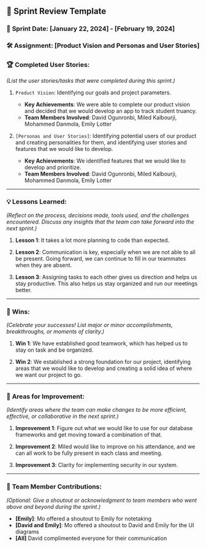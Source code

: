 ## 🚀 **Sprint Review Template**

### 📅 **Sprint Date**: [January 22, 2024] - [February 19, 2024]

### 🛠 **Assignment**: [Product Vision and Personas and User Stories]

### 🏆 **Completed User Stories**:
*(List the user stories/tasks that were completed during this sprint.)*

1. `Product Vision`: Identifying our goals and project parameters.
    - **Key Achievements**: We were able to complete our product vision and decided that we would develop an app to track student truancy.
    - **Team Members Involved**: David Ogunronbi, Miled Kalbourji, Mohammed Danmola, Emily Lotter
      
2. `[Personas and User Stories]`: Identifying potential users of our product and creating personalities for them, and identifying user stories and features that we would like to develop.
    - **Key Achievements**: We identified features that we would like to develop and prioritize.
    - **Team Members Involved**: David Ogunronbi, Miled Kalbourji, Mohammed Danmola, Emily Lotter

---

### 💡 **Lessons Learned**:

*(Reflect on the process, decisions made, tools used, and the challenges encountered. Discuss any insights that the team can take forward into the next sprint.)*

1. **Lesson 1**: It takes a lot more planning to code than expected.  

2. **Lesson 2**: Communication is key, especially when we are not able to all be present.  Going forward, we can continue to fill in our teammates when they are absent.
   
3. **Lesson 3**: Assigning tasks to each other gives us direction and helps us stay productive.  This also helps us stay organized and run our meetings better.


---

### 🌟 **Wins**:

*(Celebrate your successes! List major or minor accomplishments, breakthroughs, or moments of clarity.)*

1. **Win 1**: We have established good teamwork, which has helped us to stay on task and be organized.

2. **Win 2**: We established a strong foundation for our project, identifying areas that we would like to develop and creating a solid idea of where we want our project to go.

---

### 🔄 **Areas for Improvement**:

*(Identify areas where the team can make changes to be more efficient, effective, or collaborative in the next sprint.)*

1. **Improvement 1**: Figure out what we would like to use for our database frameworks and get moving toward a combination of that.

2. **Improvement 2**: Miled would like to improve on his attendance, and we can all work to be fully present in each class and meeting.

3. **Improvement 3**: Clarity for implementing security in our system.

---

### 🤝 **Team Member Contributions**:

*(Optional: Give a shoutout or acknowledgment to team members who went above and beyond during the sprint.)*

- **[Emily]**: Mo offered a shoutout to Emily for notetaking
- **[David and Emily]**: Mo offered a shoutout to David and Emily for the UI diagrams
- **[All]** David complimented everyone for their communication
